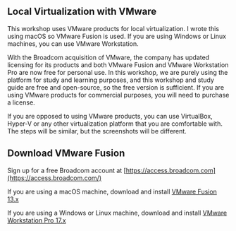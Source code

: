## Local Virtualization with VMware

This workshop uses VMware products for local virtualization. I wrote this using macOS so VMware Fusion is used. If you are using Windows or Linux machines, you can use VMware Workstation.

With the Broadcom acquisition of VMware, the company has updated licensing for its products and both VMware Fusion and VMware Workstation Pro are now free for personal use. In this workshop, we are purely using the platform for study and learning purposes, and this workshop and study guide are free and open-source, so the free version is sufficient. If you are using VMware products for commercial purposes, you will need to purchase a license.

If you are opposed to using VMware products, you can use VirtualBox, Hyper-V or any other virtualization platform that you are comfortable with. The steps will be similar, but the screenshots will be different.

## Download VMware Fusion

Sign up for a free Broadcom account at [https://access.broadcom.com](https://access.broadcom.com/)

If you are using a macOS machine, download and install [VMware Fusion 13.x](https://support.broadcom.com/group/ecx/productdownloads?subfamily=VMware%20Fusion)

If you are using a Windows or Linux machine, download and install [VMware Workstation Pro 17.x](https://support.broadcom.com/group/ecx/productdownloads?subfamily=VMware%20Workstation%20Pro)
